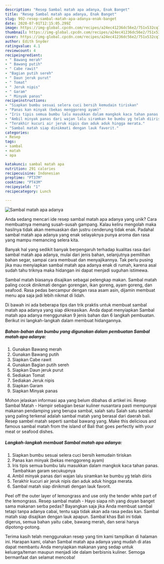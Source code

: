 ```yaml
---
description: "Resep Sambal matah apa adanya, Enak Banget"
title: "Resep Sambal matah apa adanya, Enak Banget"
slug: 992-resep-sambal-matah-apa-adanya-enak-banget
date: 2020-07-01T12:15:05.299Z
image: https://img-global.cpcdn.com/recipes/a24ec41236dc56e2/751x532cq70/sambal-matah-apa-adanya-foto-resep-utama.jpg
thumbnail: https://img-global.cpcdn.com/recipes/a24ec41236dc56e2/751x532cq70/sambal-matah-apa-adanya-foto-resep-utama.jpg
cover: https://img-global.cpcdn.com/recipes/a24ec41236dc56e2/751x532cq70/sambal-matah-apa-adanya-foto-resep-utama.jpg
author: Edith Snyder
ratingvalue: 4.1
reviewcount: 4
recipeingredient:
- " Bawang merah"
- " Bawang putih"
- " Cabe rawit"
- "Bagian putih sereh"
- " Daun jeruk purut"
- " Tomat"
- " Jeruk nipis"
- " Garam"
- " Minyak panas"
recipeinstructions:
- "Siapkan bumbu sesuai selera cuci bersih kemudain tiriskan"
- "Panas kan minyak (bekas menggoreng ayam)"
- "Iris tipis semua bumbu lalu masukkan dalam mangkok kaca tahan panas. Tambahkan garam secukupnya"
- "Ambil minyak panas dari wajan lalu siramkan ke bumbu yg telah diiris"
- "Terakhir kucuri air jeruk nipis dan aduk aduk hingga merata."
- "Sambal matah siap dinikmati dengan lauk favorit."
categories:
- Resep
tags:
- sambal
- matah
- apa

katakunci: sambal matah apa 
nutrition: 291 calories
recipecuisine: Indonesian
preptime: "PT37M"
cooktime: "PT43M"
recipeyield: "1"
recipecategory: Lunch

---
```



![Sambal matah apa adanya](https://img-global.cpcdn.com/recipes/a24ec41236dc56e2/751x532cq70/sambal-matah-apa-adanya-foto-resep-utama.jpg)

Anda sedang mencari ide resep sambal matah apa adanya yang unik? Cara membuatnya memang susah-susah gampang. Kalau keliru mengolah maka hasilnya tidak akan memuaskan dan justru cenderung tidak enak. Padahal sambal matah apa adanya yang enak selayaknya punya aroma dan rasa yang mampu memancing selera kita.

Banyak hal yang sedikit banyak berpengaruh terhadap kualitas rasa dari sambal matah apa adanya, mulai dari jenis bahan, selanjutnya pemilihan bahan segar, sampai cara membuat dan menyajikannya. Tak perlu pusing jika mau menyiapkan sambal matah apa adanya enak di rumah, karena asal sudah tahu triknya maka hidangan ini dapat menjadi suguhan istimewa.

Sambal matah biasanya disajikan sebagai pelengkap makan. Sambal matah paling cocok dinikmati dengan gorengan, ikan goreng, ayam goreng, dan seafood. Rasa pedas bercampur dengan rasa asam asin, dijamin membuat menu apa saja jadi lebih nikmat di lidah.


Di bawah ini ada beberapa tips dan trik praktis untuk membuat sambal matah apa adanya yang siap dikreasikan. Anda dapat menyiapkan Sambal matah apa adanya menggunakan 9 jenis bahan dan 6 langkah pembuatan. Berikut ini langkah-langkah dalam membuat hidangannya.

<!--inarticleads1-->

##### Bahan-bahan dan bumbu yang digunakan dalam pembuatan Sambal matah apa adanya:

1. Gunakan  Bawang merah
1. Gunakan  Bawang putih
1. Siapkan  Cabe rawit
1. Gunakan Bagian putih sereh
1. Siapkan  Daun jeruk purut
1. Sediakan  Tomat
1. Sediakan  Jeruk nipis
1. Siapkan  Garam
1. Siapkan  Minyak panas


Mohon jelaskan informasi apa yang belum dibahas di artikel ini. Resep Sambal Matah - Hampir sebagian besar kuliner nusantara pasti mempunyai makanan pendamping yang berupa sambal, salah satu Salah satu sambal yang paling terkenal adalah sambal matah yang berasal dari daerah bali. Resep sambel matah seperti sambal bawang yang. Make this delicious and famous sambal matah from the island of Bali that goes perfectly with your meat or seafood dishes. 

<!--inarticleads2-->

##### Langkah-langkah membuat Sambal matah apa adanya:

1. Siapkan bumbu sesuai selera cuci bersih kemudain tiriskan
1. Panas kan minyak (bekas menggoreng ayam)
1. Iris tipis semua bumbu lalu masukkan dalam mangkok kaca tahan panas. Tambahkan garam secukupnya
1. Ambil minyak panas dari wajan lalu siramkan ke bumbu yg telah diiris
1. Terakhir kucuri air jeruk nipis dan aduk aduk hingga merata.
1. Sambal matah siap dinikmati dengan lauk favorit.


Peel off the outer layer of lemongrass and use only the tender white part of the lemongrass. Resep sambal matah - Hayo siapa nih yang doyan banget sama makanan serba pedas? Bayangkan saja jika Anda membuat sambal tetapi tanpa adanya cabai, tentu saja tidak akan ada rasa pedas kan. Sambal matah siap disajikan dengan lauk apapun. Sambal khas Bali ini tidak digerus, semua bahan yaitu cabe, bawang merah, dan serai hanya dipotong-potong. 

Terima kasih telah menggunakan resep yang tim kami tampilkan di halaman ini. Harapan kami, olahan Sambal matah apa adanya yang mudah di atas dapat membantu Anda menyiapkan makanan yang sedap untuk keluarga/teman maupun menjadi ide dalam berbisnis kuliner. Semoga bermanfaat dan selamat mencoba!
